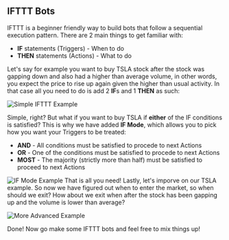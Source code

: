 ## IFTTT Bots

IFTTT is a beginner friendly way to build bots that follow a sequential execution pattern. There are 2 main things to get familiar with: 

* **IF** statements (Triggers) - When to do
* **THEN** statements (Actions) - What to do 

Let's say for example you want to buy TSLA stock after the stock was gapping down and also had a higher than average volume, in other words, you expect the price to rise up again given the higher than usual activity. In that case all you need to do is add 2 **IF**s and 1 **THEN** as such:

![Simple IFTTT Example](https://raw.githubusercontent.com/Manta-AI/Manta-Docs/master/src/imgs/Manta-IFTTT-simple.png "Simple IFTTT Example")

Simple, right? But what if you want to buy TSLA if **either** of the IF conditions is satisfied? This is why we have added **IF Mode**, which allows you to pick how you want your Triggers to be treated:

* **AND** - All conditions must be satisfied to procede to next Actions
* **OR** - One of the conditions must be satisfied to procede to next Actions
* **MOST** - The majority (strictly more than half) must be satisfied to proceed to next Actions

![IF Mode Example](https://github.com/Manta-AI/Manta-Docs/blob/master/src/imgs/Manta-IFTTT-ifmode.png "IF Mode Demo")
That is all you need! Lastly, let's imporve on our TSLA example. So now we have figured out when to enter the market, so when should we exit? How about we exit when after the stock has been gapping up and the volume is lower than average?

![More Advanced Example](https://github.com/Manta-AI/Manta-Docs/blob/master/src/imgs/Manta-IFTTT-simple2.png "More Advanced Demo")

Done! Now go make some IFTTT bots and feel free to mix things up!

